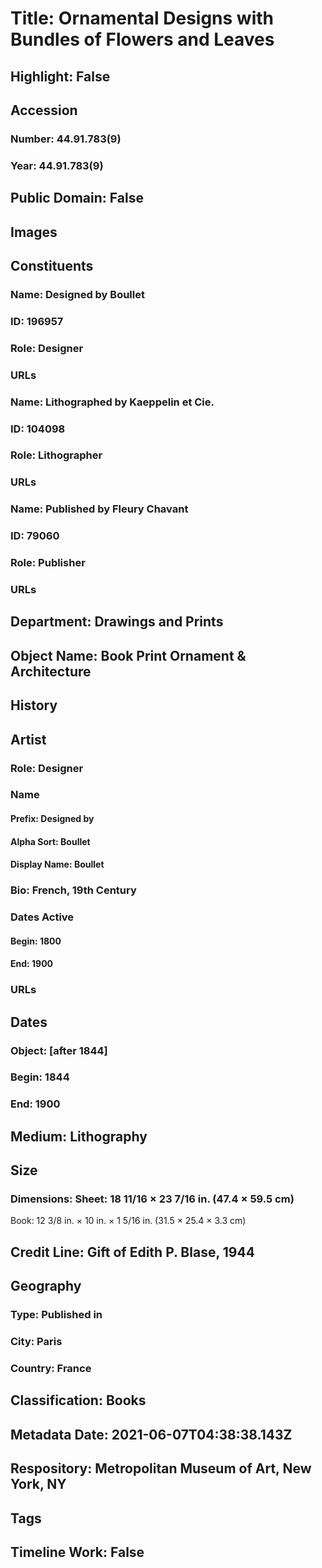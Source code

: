 # Title: Ornamental Designs with Bundles of Flowers and Leaves
## Highlight: False
## Accession
### Number: 44.91.783(9)
### Year: 44.91.783(9)
## Public Domain: False
## Images
## Constituents
### Name: Designed by Boullet
### ID: 196957
### Role: Designer
### URLs
### Name: Lithographed by Kaeppelin et Cie.
### ID: 104098
### Role: Lithographer
### URLs
### Name: Published by Fleury Chavant
### ID: 79060
### Role: Publisher
### URLs
## Department: Drawings and Prints
## Object Name: Book Print Ornament & Architecture
## History
## Artist
### Role: Designer
### Name
#### Prefix: Designed by
#### Alpha Sort: Boullet
#### Display Name: Boullet
### Bio: French, 19th Century
### Dates Active
#### Begin: 1800
#### End: 1900
### URLs
## Dates
### Object: [after 1844]
### Begin: 1844
### End: 1900
## Medium: Lithography
## Size
### Dimensions: Sheet: 18 11/16 × 23 7/16 in. (47.4 × 59.5 cm)
Book: 12 3/8 in. × 10 in. × 1 5/16 in. (31.5 × 25.4 × 3.3 cm)
## Credit Line: Gift of Edith P. Blase, 1944
## Geography
### Type: Published in
### City: Paris
### Country: France
## Classification: Books
## Metadata Date: 2021-06-07T04:38:38.143Z
## Respository: Metropolitan Museum of Art, New York, NY
## Tags
## Timeline Work: False